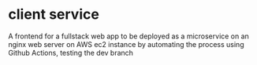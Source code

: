 # client service

A frontend for a fullstack web app to be deployed as a microservice on an nginx web server on AWS ec2 instance by automating the process using Github Actions, testing the dev branch
